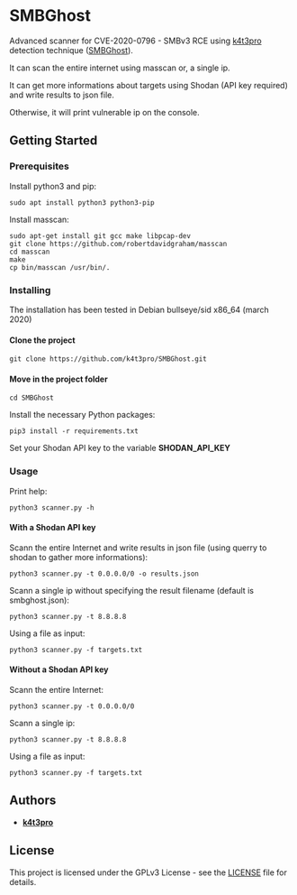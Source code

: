 # SMBGhost
Advanced scanner for CVE-2020-0796 - SMBv3 RCE using [k4t3pro](https://github.com/k4t3pro) detection technique ([SMBGhost](https://github.com/k4t3pro/SMBGhost)).

It can scan the entire internet using masscan or, a single ip.

It can get more informations about targets using Shodan (API key required) and write results to json file.

Otherwise, it will print vulnerable ip on the console.

## Getting Started
### Prerequisites

Install python3 and pip:
```
sudo apt install python3 python3-pip
```

Install masscan:
```
sudo apt-get install git gcc make libpcap-dev
git clone https://github.com/robertdavidgraham/masscan
cd masscan
make
cp bin/masscan /usr/bin/.
```

### Installing
The installation has been tested in Debian bullseye/sid x86_64 (march 2020)
#### Clone the project
```
git clone https://github.com/k4t3pro/SMBGhost.git
```

#### Move in the project folder
```
cd SMBGhost
```

Install the necessary Python packages:
```
pip3 install -r requirements.txt
```

Set your Shodan API key to the variable **SHODAN_API_KEY**

### Usage
Print help:
```
python3 scanner.py -h
```

#### With a Shodan API key
Scann the entire Internet and write results in json file (using querry to shodan to gather more informations):
```
python3 scanner.py -t 0.0.0.0/0 -o results.json
```

Scann a single ip without specifying the result filename (default is smbghost.json):
```
python3 scanner.py -t 8.8.8.8
```

Using a file as input:
```
python3 scanner.py -f targets.txt
```

#### Without a Shodan API key
Scann the entire Internet:
```
python3 scanner.py -t 0.0.0.0/0
```

Scann a single ip:
```
python3 scanner.py -t 8.8.8.8
```

Using a file as input:
```
python3 scanner.py -f targets.txt
```

## Authors

* **[k4t3pro](https://www.facebook.com/k4t3pro)**

## License

This project is licensed under the GPLv3 License - see the [LICENSE](LICENSE) file for details.

